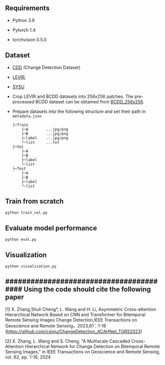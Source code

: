 
## Requirements

- Python 3.6

- Pytorch 1.4

- torchvision 0.5.0


## Dataset

- [CDD](https://drive.google.com/file/d/1GX656JqqOyBi_Ef0w65kDGVto-nHrNs9/edit) (Change Detection Dataset)
- [LEVIR](https://justchenhao.github.io/LEVIR/), 
- [SYSU](https://github.com/liumency/SYSU-CD)
- Crop LEVIR and BCDD datasets into 256x256 patches. The pre-processed BCDD dataset can be obtained from [BCDD_256x256](https://drive.google.com/file/d/1VrdQ-rxoGVM_8ecA-ObO0u-O8rSTpSHA/view?usp=sharing).

- Prepare datasets into the following structure and set their path in `metadata.json`
    ```
    ├─Train
        ├─A        ...jpg/png
        ├─B        ...jpg/png
        ├─label    ...jpg/png
        └─list     ...txt
    ├─Val
        ├─A
        ├─B
        ├─label
        └─list
    ├─Test
        ├─A
        ├─B
        ├─label
        └─list
    ```

## Train from scratch

    python train_val.py
	
	

## Evaluate model performance

    python eval.py

## Visualization

    python visualization.py

## ######################################## Using the code should cite the following paper ######################################## 
[1] X. Zhang,Shuli Cheng*, L. Wang and H. Li, Asymmetric Cross-attention Hierarchical Network Based on CNN and Transformer for Bitemporal Remote Sensing Images Change Detection,IEEE Transactions on Geoscience and Remote Sensing，2023,61：1-16 (https://github.com/cslxju/ChangeDetection_ACAHNet_TGRS2023)

[2] X. Zhang, L. Wang and S. Cheng, "A Multiscale Cascaded Cross-Attention Hierarchical Network for Change Detection on Bitemporal Remote Sensing Images," in IEEE Transactions on Geoscience and Remote Sensing, vol. 62, pp. 1-16, 2024
